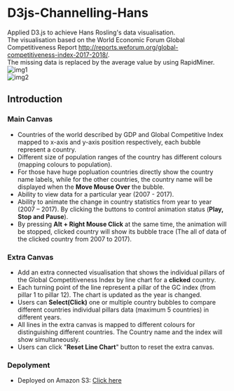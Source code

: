# D3js-Channelling-Hans
Applied D3.js to achieve Hans Rosling's data visualisation. 
<br>
The visualisation based on the World Economic Forum Global Competitiveness Report http://reports.weforum.org/global-competitiveness-index-2017-2018/.
<br>
The missing data is replaced by the average value by using RapidMiner.
<br>
![img1](https://s3-eu-west-1.amazonaws.com/d3js-channelling-hans/2.png)
<br>
![img2](https://s3-eu-west-1.amazonaws.com/d3js-channelling-hans/1.png)
## Introduction
### Main Canvas
* Countries of the world described by GDP and Global Competitive Index mapped to x-axis and y-axis position respectively, each bubble represent a country.
* Different size of population ranges of the country has different colours (mapping colours to population).
* For those have huge popluation countries directly show the country name labels, while for the other countries, the country name will be displayed when the **Move Mouse Over** the bubble.
* Ability to view data for a particular year (2007 - 2017).
* Ability to animate the change in country statistics from year to year (2007 – 2017). By clicking the buttons to control animation status (**Play, Stop and Pause**).
* By pressing **Alt + Right Mouse Click** at the same time, the animation will be stopped, clicked country will show its bubble trace (The all of data of the clicked country from 2007 to 2017).

### Extra Canvas
* Add an extra connected visualisation that shows the individual pillars of the Global Competitiveness Index by line chart for a **clicked** country.
* Each turning point of the line represent a pillar of the GC index (from pillar 1 to pillar 12). The chart is updated as the year is changed.
* Users can **Select(Click)** one or multiple country bubbles to compare different countries individual pillars data (maximum 5 countries) in different years.
* All lines in the extra canvas is mapped to different colours for distinguishing different countries. The Country name and the index will show simultaneously.
* Users can click "**Reset Line Chart**" button to reset the extra canvas.

### Depolyment
* Deployed on Amazon S3: [Click here](https://s3-eu-west-1.amazonaws.com/d3js-channelling-hans/index.html)


